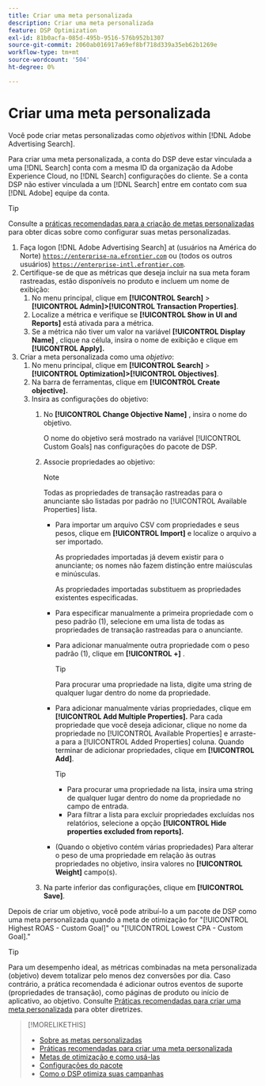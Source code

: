 ```yaml
---
title: Criar uma meta personalizada
description: Criar uma meta personalizada
feature: DSP Optimization
exl-id: 81b0acfa-085d-495b-9516-576b952b1307
source-git-commit: 2060ab016917a69ef8bf718d339a35eb62b1269e
workflow-type: tm+mt
source-wordcount: '504'
ht-degree: 0%

---
```


# Criar uma meta personalizada

Você pode criar metas personalizadas como *objetivos* within [!DNL Adobe Advertising Search].

Para criar uma meta personalizada, a conta do DSP deve estar vinculada a uma [!DNL Search] conta com a mesma ID da organização da Adobe Experience Cloud, no [!DNL Search] configurações do cliente. Se a conta DSP não estiver vinculada a um [!DNL Search] entre em contato com sua [!DNL Adobe] equipe da conta.

>[!TIP]
>
>Consulte a [práticas recomendadas para a criação de metas personalizadas](custom-goal-best-practices.md) para obter dicas sobre como configurar suas metas personalizadas.

1. Faça logon [!DNL Adobe Advertising Search] at (usuários na América do Norte) [`https://enterprise-na.efrontier.com`](https://enterprise-na.efrontier.com) ou (todos os outros usuários) [`https://enterprise-intl.efrontier.com`](https://enterprise-intl.efrontier.com).
1. Certifique-se de que as métricas que deseja incluir na sua meta foram rastreadas, estão disponíveis no produto e incluem um nome de exibição:
   1. No menu principal, clique em **[!UICONTROL Search]** > **[!UICONTROL Admin]>[!UICONTROL Transaction Properties]**.
   1. Localize a métrica e verifique se **[!UICONTROL Show in UI and Reports]** está ativada para a métrica.
   1. Se a métrica não tiver um valor na variável **[!UICONTROL Display Name]** , clique na célula, insira o nome de exibição e clique em **[!UICONTROL Apply].**
1. Criar a meta personalizada como uma *objetivo*:
   1. No menu principal, clique em **[!UICONTROL Search]** > **[!UICONTROL Optimization]>[!UICONTROL Objectives]**.
   1. Na barra de ferramentas, clique em **[!UICONTROL Create objective].**
   1. Insira as configurações do objetivo:
      1. No **[!UICONTROL Change Objective Name]** , insira o nome do objetivo.

         O nome do objetivo será mostrado na variável [!UICONTROL Custom Goals] nas configurações do pacote de DSP.

      1. Associe propriedades ao objetivo:

         >[!NOTE]
         >
         > Todas as propriedades de transação rastreadas para o anunciante são listadas por padrão no [!UICONTROL Available Properties] lista.

         * Para importar um arquivo CSV com propriedades e seus pesos, clique em **[!UICONTROL Import]** e localize o arquivo a ser importado.

            As propriedades importadas já devem existir para o anunciante; os nomes não fazem distinção entre maiúsculas e minúsculas.

            As propriedades importadas substituem as propriedades existentes especificadas.

         * Para especificar manualmente a primeira propriedade com o peso padrão (1), selecione em uma lista de todas as propriedades de transação rastreadas para o anunciante.

         * Para adicionar manualmente outra propriedade com o peso padrão (1), clique em **[!UICONTROL +]** .

            >[!TIP]
            >
            > Para procurar uma propriedade na lista, digite uma string de qualquer lugar dentro do nome da propriedade.

         * Para adicionar manualmente várias propriedades, clique em **[!UICONTROL Add Multiple Properties].** Para cada propriedade que você deseja adicionar, clique no nome da propriedade no [!UICONTROL Available Properties] e arraste-a para a [!UICONTROL Added Properties] coluna. Quando terminar de adicionar propriedades, clique em **[!UICONTROL Add]**.

            >[!TIP]
            >
            >* Para procurar uma propriedade na lista, insira uma string de qualquer lugar dentro do nome da propriedade no campo de entrada.
            >* Para filtrar a lista para excluir propriedades excluídas nos relatórios, selecione a opção **[!UICONTROL Hide properties excluded from reports].**


         * (Quando o objetivo contém várias propriedades) Para alterar o peso de uma propriedade em relação às outras propriedades no objetivo, insira valores no **[!UICONTROL Weight]** campo(s).
      1. Na parte inferior das configurações, clique em **[!UICONTROL Save]**.


Depois de criar um objetivo, você pode atribuí-lo a um pacote de DSP como uma meta personalizada quando a meta de otimização for &quot;[!UICONTROL Highest ROAS - Custom Goal]&quot; ou &quot;[!UICONTROL Lowest CPA - Custom Goal].&quot;

>[!TIP]
>
>Para um desempenho ideal, as métricas combinadas na meta personalizada (objetivo) devem totalizar pelo menos dez conversões por dia. Caso contrário, a prática recomendada é adicionar outros eventos de suporte (propriedades de transação), como páginas de produto ou início de aplicativo, ao objetivo. Consulte [Práticas recomendadas para criar uma meta personalizada](custom-goal-best-practices.md) para obter diretrizes.

>[!MORELIKETHIS]
>
>* [Sobre as metas personalizadas](custom-goal-about.md)
>* [Práticas recomendadas para criar uma meta personalizada](custom-goal-best-practices.md)
>* [Metas de otimização e como usá-las](optimization-goals.md)
>* [Configurações do pacote](/help/dsp/campaign-management/packages/package-settings.md)
> * [Como o DSP otimiza suas campanhas](optimization-how-dsp-optimizes-campaigns.md)

